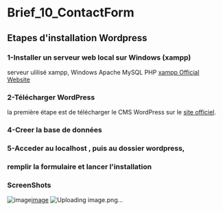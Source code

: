 # Brief_10_ContactForm
## Etapes d'installation Wordpress
### 1-Installer un serveur web local sur Windows (xampp)
serveur ulilisé xampp, Windows Apache MySQL PHP [xampp Official Website](https://www.apachefriends.org/fr/index.html)
### 2-Télécharger WordPress
la première étape est de télécharger le CMS WordPress sur le [site officiel](https://wordpress.org/).
### 4-Creer la base de données
### 5-Acceder au localhost , puis au dossier wordpress,
### remplir la formulaire et lancer l'installation
### ScreenShots
![image](https://user-images.githubusercontent.com/93975470/170968944-a30d1888-46dd-4712-9f10-ab70374ab6c1.png)[image](https://user-images.githubusercontent.com/93975470/170967248-0c8ba44f-9a96-49de-87d6-82fe6c30bfac.png)
![Uploading image.png…]()
